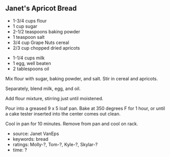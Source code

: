 Janet's Apricot Bread
---------------------

- 1-3/4 cups flour
- 1 cup sugar
- 2-1/2 teaspoons baking powder
- 1 teaspoon salt
- 3/4 cup Grape Nuts cereal
- 2/3 cup chopped dried apricots
<!-- -->
- 1-1/4 cups milk
- 1 egg, well beaten
- 2 tablespoons oil

Mix flour with sugar, baking powder, and salt.  Stir in cereal and
apricots.

Separately, blend milk, egg, and oil.

Add flour mixture, stirring just until moistened.

Pour into a greased 9 x 5 loaf pan.  Bake at 350 degrees F for 1 hour,
or until a cake tester inserted into the center comes out clean.

Cool in pan for 10 minutes.  Remove from pan and cool on rack.

- source: Janet VanEps
- keywords: bread
- ratings: Molly-?, Tom-?, Kyle-?, Skylar-?
- time: ?
